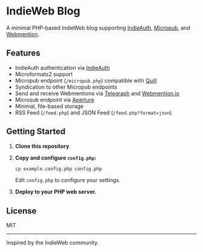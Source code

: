 # IndieWeb Blog

A minimal PHP-based IndieWeb blog supporting [IndieAuth](https://indieweb.org/IndieAuth), [Micropub](https://indieweb.org/Micropub), and [Webmention](https://indieweb.org/Webmention).

## Features

- IndieAuth authentication via [IndieAuth](https://indieauth.com/)
- Microformats2 support
- Micropub endpoint (`/micropub.php`) compatible with [Quill](https://quill.p3k.io/)
- Syndication to other Micropub endpoints
- Send and receive Webmentions via [Telegraph](https://telegraph.p3k.io/) and [Webmention.io](https://webmention.io/)
- Microsub endpoint via [Aperture](https://aperture.p3k.io/)
- Minimal, file-based storage
- RSS Feed (`/feed.php`) and JSON Feed (`/feed.php?format=json`)

## Getting Started

1. **Clone this repository**

2. **Copy and configure `config.php`:**
   ```sh
   cp example.config.php config.php
   ```
   Edit `config.php` to configure your settings.

3. **Deploy to your PHP web server.**

## License

MIT

---

Inspired by the IndieWeb community.